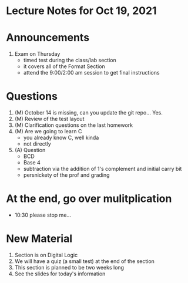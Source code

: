 # Lecture Notes for Oct 19, 2021


# Announcements
  1. Exam on Thursday
     - timed test during the class/lab section
     - it covers all of the Format Section
     - attend the 9:00/2:00 am session to get final instructions

# Questions
  1. (M) October 14 is missing, can you update the git repo... Yes.
  1. (M) Review of the test layout
  1. (M) Clarification questions on the last homework
  1. (M) Are we going to learn C
     - you already know C, well kinda
     - not directly
  1. (A) Question
     - BCD
     - Base 4
     - subtraction via the addition of 1's complement and initial carry bit
     - persnickety of the prof and grading


# At the end, go over mulitplication
  - 10:30 please stop me...


# New Material 
  1. Section is on Digital Logic
  1. We will have a quiz (a small test) at the end of the section
  1. This section is planned to be two weeks long
  1. See the slides for today's information



